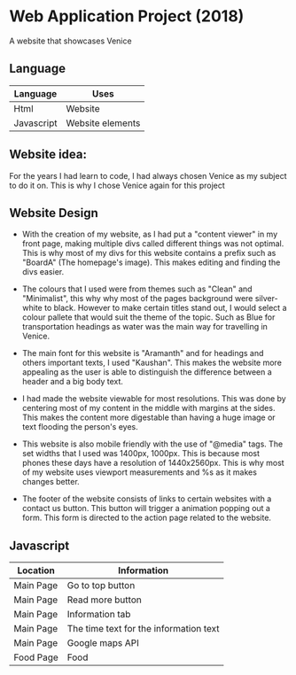 # Web Application Project (2018)
A website that showcases Venice


## Language
| Language  | Uses  |
|--|--|
| Html  | Website |
| Javascript | Website elements |


## Website idea:

For the years I had learn to code, I had always chosen Venice as my subject to do it on. This is why I chose Venice again for this project


##  Website Design

-   With the creation of my website, as I had put a "content viewer" in my front page, making multiple divs called different things was not optimal. This is why most of my divs for this website contains a prefix such as "BoardA" (The homepage's image). This makes editing and finding the divs easier.
    
-   The colours that I used were from themes such as "Clean" and "Minimalist", this why why most of the pages background were silver-white to black. However to make certain titles stand out, I would select a colour pallete that would suit the theme of the topic. Such as Blue for transportation headings as water was the main way for travelling in Venice.
    
-   The main font for this website is "Aramanth" and for headings and others important texts, I used "Kaushan". This makes the website more appealing as the user is able to distinguish the difference between a header and a big body text.
    
-   I had made the website viewable for most resolutions. This was done by centering most of my content in the middle with margins at the sides. This makes the content more digestable than having a huge image or text flooding the person's eyes.
    
-   This website is also mobile friendly with the use of "@media" tags. The set widths that I used was 1400px, 1000px. This is because most phones these days have a resolution of 1440x2560px. This is why most of my website uses viewport measurements and %s as it makes changes better.
    
-   The footer of the website consists of links to certain websites with a contact us button. This button will trigger a animation popping out a form. This form is directed to the action page related to the website.

## Javascript
| Location  | Information  |
|--|--|
| Main Page | Go to top button |
| Main Page | Read more button |
| Main Page | Information tab |
| Main Page | The time text for the information text |
| Main Page | Google maps API |
| Food Page | Food | 
